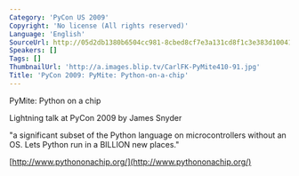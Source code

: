 ```yaml
---
Category: 'PyCon US 2009'
Copyright: 'No license (All rights reserved)'
Language: 'English'
SourceUrl: http://05d2db1380b6504cc981-8cbed8cf7e3a131cd8f1c3e383d10041.r93.cf2.rackcdn.com/pycon-us-2009/136_pycon-2009-pymite-python-on-a-chip.flv
Speakers: []
Tags: []
ThumbnailUrl: 'http://a.images.blip.tv/CarlFK-PyMite410-91.jpg'
Title: 'PyCon 2009: PyMite: Python-on-a-chip'
---
```

PyMite: Python on a chip

  
Lightning talk at PyCon 2009 by James Snyder

  
"a significant subset of the Python language on microcontrollers without an
OS. Lets Python run in a BILLION new places."

  
[http://www.pythononachip.org/](http://www.pythononachip.org/)

